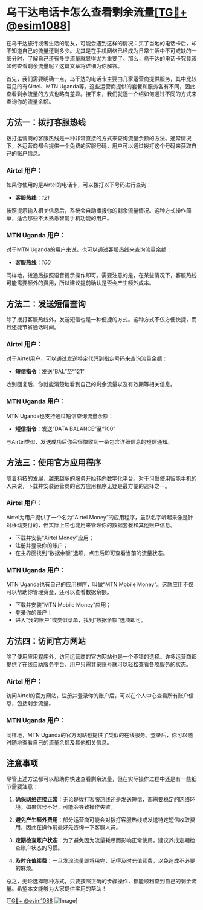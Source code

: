 # 乌干达电话卡怎么查看剩余流量[[TG💪+ @esim1088](https://t.me/s/esim1088)]

在乌干达旅行或者生活的朋友，可能会遇到这样的情况：买了当地的电话卡后，却不知道自己的流量还剩多少。尤其是在手机网络已经成为日常生活中不可或缺的一部分时，了解自己还有多少流量就显得尤为重要了。那么，乌干达的电话卡究竟该如何查看剩余流量呢？这篇文章将详细为你解答。

首先，我们需要明确一点，乌干达的电话卡主要由几家运营商提供服务，其中比较常见的有Airtel、MTN Uganda等。这些运营商提供的套餐和服务各有不同，因此查看剩余流量的方式也略有差异。接下来，我们就逐一介绍如何通过不同的方式来查询你的流量余额。

## 方法一：拨打客服热线

拨打运营商的客服热线是一种非常直接的方式来查询流量余额的方法。通常情况下，各运营商都会提供一个免费的客服号码，用户可以通过拨打这个号码来获取自己的账户信息。

### Airtel 用户：
如果你使用的是Airtel的电话卡，可以拨打以下号码进行查询：
- **客服热线**：*121*
  
按照提示输入相关信息后，系统会自动播报你的剩余流量情况。这种方式操作简单，适合那些不太熟悉智能手机功能的用户。

### MTN Uganda 用户：
对于MTN Uganda的用户来说，也可以通过客服热线来查询流量余额：
- **客服热线**：*100*

同样地，拨通后按照语音提示操作即可。需要注意的是，在某些情况下，客服热线可能需要额外的费用，所以建议提前确认是否会产生额外成本。

## 方法二：发送短信查询

除了拨打客服热线外，发送短信也是一种便捷的方式。这种方式不仅方便快捷，而且还能节省通话时间。

### Airtel 用户：
对于Airtel用户，可以通过发送特定代码到指定号码来查询流量余额：
- **短信指令**：发送“BAL”至“121”

收到回复后，你就能清楚地看到自己的剩余流量以及有效期等相关信息。

### MTN Uganda 用户：
MTN Uganda也支持通过短信查询流量余额：
- **短信指令**：发送“DATA BALANCE”至“100”

与Airtel类似，发送成功后你会很快收到一条包含详细信息的短信通知。

## 方法三：使用官方应用程序

随着科技的发展，越来越多的服务开始转向数字化平台。对于习惯使用智能手机的人来说，下载并安装运营商的官方应用程序无疑是最方便的选择之一。

### Airtel 用户：
Airtel为用户提供了一个名为“Airtel Money”的应用程序，虽然名字听起来像是针对移动支付的，但实际上它也能用来管理你的数据套餐和其他账户信息。
- 下载并安装“Airtel Money”应用；
- 注册并登录你的账户；
- 在主界面找到“数据余额”选项，点击后即可查看当前的流量状态。

### MTN Uganda 用户：
MTN Uganda也有自己的应用程序，叫做“MTN Mobile Money”。这款应用不仅可以帮助你管理资金，还可以查看数据余额。
- 下载并安装“MTN Mobile Money”应用；
- 登录你的账户；
- 进入“我的账户”或类似菜单，找到“数据余额”选项即可。

## 方法四：访问官方网站

除了使用应用程序外，访问运营商的官方网站也是一个不错的选择。许多运营商都提供了在线自助服务平台，用户只需登录账号就可以轻松查看各项服务的状态。

### Airtel 用户：
访问Airtel的官方网站，注册并登录你的账户后，可以在个人中心查看所有账户信息，包括剩余流量。

### MTN Uganda 用户：
同样地，MTN Uganda的官方网站也提供了类似的在线服务。登录后，你可以随时随地查看自己的流量余额及其他相关信息。

## 注意事项

尽管上述方法都可以帮助你快速查看剩余流量，但在实际操作过程中还是有一些细节需要注意：

1. **确保网络连接正常**：无论是拨打客服热线还是发送短信，都需要稳定的网络环境。如果信号不好，可能会导致操作失败。
   
2. **避免产生额外费用**：部分运营商可能会对拨打客服热线或发送特定短信收取费用，因此在操作前最好先咨询一下客服人员。

3. **定期检查账户状态**：为了避免因为流量耗尽而影响正常使用，建议养成定期检查账户状态的习惯。

4. **及时充值续费**：一旦发现流量即将用完，记得及时充值续费，以免造成不必要的麻烦。

总之，无论选择哪种方式，只要按照正确的步骤操作，都能顺利查到自己的剩余流量。希望本文能够为大家提供实用的帮助！

[[TG💪+ @esim1088](https://t.me/s/esim1088) ![Image](https://i.postimg.cc/4NQfJmqS/Snipaste-2025-05-13-00-14-12.png)]